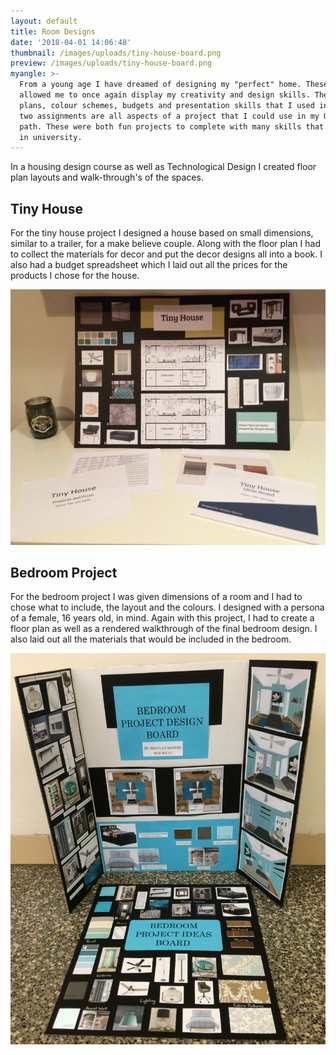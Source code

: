 ```yaml
---
layout: default
title: Room Designs
date: '2018-04-01 14:06:48'
thumbnail: /images/uploads/tiny-house-board.png
preview: /images/uploads/tiny-house-board.png
myangle: >-
  From a young age I have dreamed of designing my "perfect" home. These projects
  allowed me to once again display my creativity and design skills. The floor
  plans, colour schemes, budgets and presentation skills that I used in these
  two assignments are all aspects of a project that I could use in my UX career
  path. These were both fun projects to complete with many skills that I can use
  in university.
---
```

In a housing design course as well as Technological Design I created floor plan layouts and walk-through's of the spaces. 

<h2> Tiny House</h2>

For the tiny house project I designed a house based on small dimensions, similar to a trailer, for a make believe couple. Along with the floor plan I had to collect the materials for decor and put the decor designs all into a book. I also had a budget spreadsheet which I laid out all the prices for the products I chose for the house.

![Tiny House Project](/images/uploads/tiny-house.png)

<h2> Bedroom Project</h2>

For the bedroom project I was given dimensions of a room and I had to chose what to include, the layout and the colours. I designed with a persona of a female, 16 years old, in mind. Again with this project, I had to create a floor plan as well as a rendered walkthrough of the final bedroom design. I also laid out all the materials that would be included in the bedroom.

![Bedroom Project Board](/images/uploads/bedroom-project.png)

